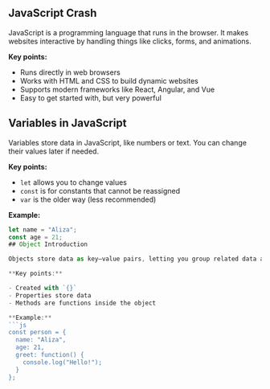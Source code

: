 ## JavaScript Crash

JavaScript is a programming language that runs in the browser. It makes websites interactive by handling things like clicks, forms, and animations.

**Key points:**

- Runs directly in web browsers  
- Works with HTML and CSS to build dynamic websites  
- Supports modern frameworks like React, Angular, and Vue  
- Easy to get started with, but very powerful

## Variables in JavaScript

Variables store data in JavaScript, like numbers or text. You can change their values later if needed.

**Key points:**

- `let` allows you to change values  
- `const` is for constants that cannot be reassigned  
- `var` is the older way (less recommended)

**Example:**
```js
let name = "Aliza";
const age = 21;
## Object Introduction

Objects store data as key–value pairs, letting you group related data and functions.

**Key points:**

- Created with `{}`  
- Properties store data  
- Methods are functions inside the object

**Example:**
```js
const person = {
  name: "Aliza",
  age: 21,
  greet: function() {
    console.log("Hello!");
  }
};
